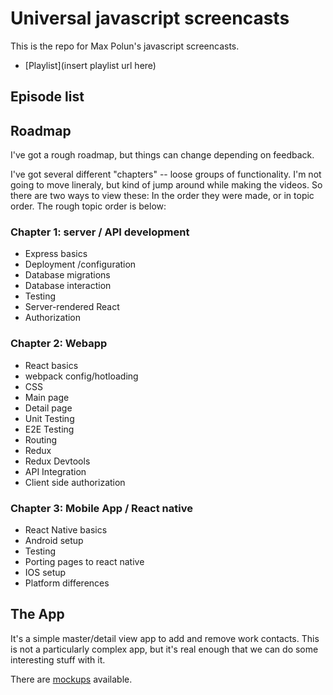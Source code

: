 Universal javascript screencasts
================================

This is the repo for Max Polun's javascript screencasts.

* [Playlist](insert playlist url here)

## Episode list

## Roadmap

I've got a rough roadmap, but things can change depending on feedback.

I've got several different "chapters" -- loose groups of functionality. I'm not going to move
lineraly, but kind of jump around while making the videos. So there are two ways to view these:
In the order they were made, or in topic order. The rough topic order is below:

### Chapter 1: server / API development

* Express basics
* Deployment /configuration
* Database migrations
* Database interaction
* Testing
* Server-rendered React
* Authorization

### Chapter 2: Webapp

* React basics
* webpack config/hotloading
* CSS
* Main page
* Detail page
* Unit Testing
* E2E Testing
* Routing
* Redux
* Redux Devtools
* API Integration
* Client side authorization

### Chapter 3: Mobile App / React native

* React Native basics
* Android setup
* Testing
* Porting pages to react native
* IOS setup
* Platform differences

## The App

It's a simple master/detail view app to add and remove work contacts. This is not a particularly
complex app, but it's real enough that we can do some interesting stuff with it.

There are [mockups](doc/mockups) available.

